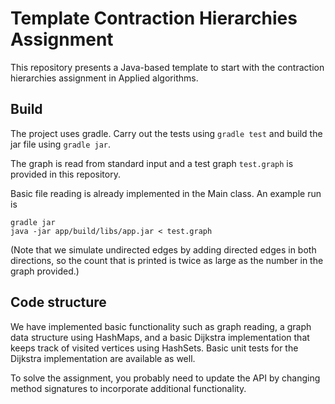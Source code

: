 # Template Contraction Hierarchies Assignment

This repository presents a Java-based template to start with the contraction hierarchies assignment in Applied algorithms. 

## Build

The project uses gradle. Carry out the tests using `gradle test` and build the jar file using `gradle jar`. 

The graph is read from standard input and a test graph `test.graph` is provided in this repository. 

Basic file reading is already implemented in the Main class. An example run is 

```
gradle jar
java -jar app/build/libs/app.jar < test.graph
```

(Note that we simulate undirected edges by adding directed edges in both directions, so the count that is printed is twice as large as the number in the graph provided.)

## Code structure

We have implemented basic functionality such as graph reading, a graph data structure using HashMaps, and a basic Dijkstra implementation that keeps track of visited vertices using HashSets.  Basic unit tests for the Dijkstra implementation are available as well. 

To solve the assignment, you probably need to update the API by changing method signatures to incorporate additional functionality.




